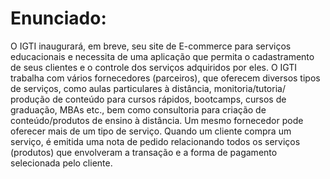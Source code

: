 # Enunciado:
O IGTI inaugurará, em breve, seu site de E-commerce para serviços educacionais e 
necessita de uma aplicação que permita o cadastramento de seus clientes e o controle dos 
serviços adquiridos por eles. O IGTI trabalha com vários fornecedores (parceiros), que 
oferecem diversos tipos de serviços, como aulas particulares à distância, monitoria/tutoria/ 
produção de conteúdo para cursos rápidos, bootcamps, cursos de graduação, MBAs etc., 
bem como consultoria para criação de conteúdo/produtos de ensino à distância. Um mesmo 
fornecedor pode oferecer mais de um tipo de serviço. Quando um cliente compra um 
serviço, é emitida uma nota de pedido relacionando todos os serviços (produtos) que 
envolveram a transação e a forma de pagamento selecionada pelo cliente.
